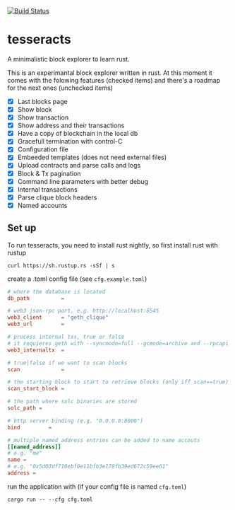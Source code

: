 [![Build Status](https://travis-ci.org/adriamb/tesseracts.svg?branch=master)](https://travis-ci.org/adriamb/tesseracts)

# tesseracts
A minimalistic block explorer to learn rust.

This is an experimantal block explorer written in rust. At this moment it comes with the folowing features (checked items) and there's a roadmap for the next ones (unchecked items)

- [X] Last blocks page
- [X] Show block
- [X] Show transaction
- [X] Show address and their transactions
- [X] Have a copy of blockchain in the local db
- [X] Gracefull termination with control-C
- [X] Configuration file
- [X] Embeeded templates (does not need external files)
- [X] Upload contracts and parse calls and logs
- [X] Block & Tx pagination
- [X] Command line parameters with better debug 
- [X] Internal transactions
- [X] Parse clique block headers
- [X] Named accounts

## Set up

To run tesseracts, you need to install rust nightly, so first install rust with rustup 

`curl https://sh.rustup.rs -sSf | s` 

create a .toml config file (see `cfg.example.toml`)

```toml
# where the database is located
db_path          = 

# web3 json-rpc port, e.g. http://localhost:8545
web3_client      = "geth_clique"
web3_url         = 

# process internal txs, true or false
# it requieres geth with --syncmode=full --gcmode=archive and --rpcapi debug 
web3_internaltx  = 

# true|false if we want to scan blocks 
scan             =  

# the starting block to start to retrieve blocks (only iff scan==true)
scan_start_block = 

# the path where solc binaries are stored
solc_path = 

# http server binding (e.g. "0.0.0.0:8000")
bind         = 

# multiple named_address entries can be added to name accouts
[[named_address]]
# e.g. "me"
name =    
# e.g. "0x5d03df716ebf0e11bfb3e178fb39ed672c59ee61"
address = 
```

run the application with (if your config file is named `cfg.toml`)

`cargo run -- --cfg cfg.toml`
